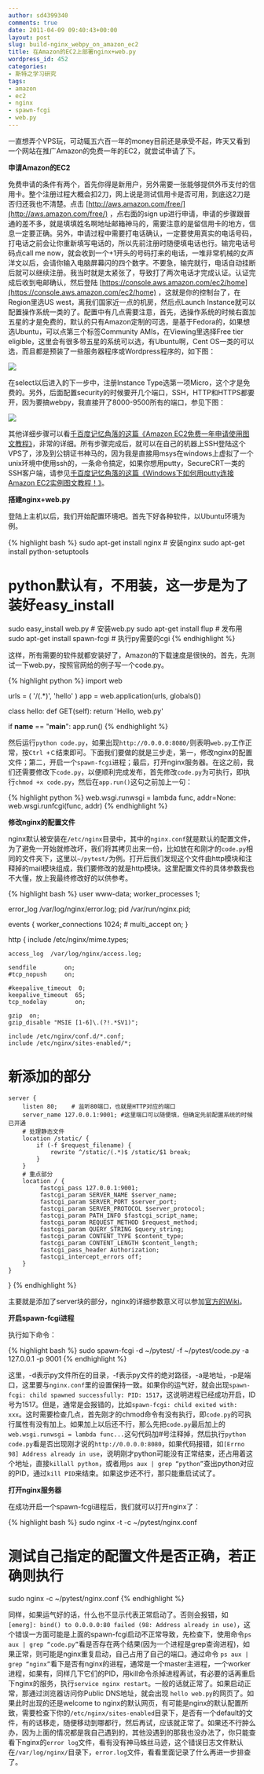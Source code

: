 ```yaml
---
author: sd4399340
comments: true
date: 2011-04-09 09:40:43+00:00
layout: post
slug: build-nginx_webpy_on_amazon_ec2
title: 在Amazon的EC2上部署nginx+web.py
wordpress_id: 452
categories:
- 斯特之学习研究
tags:
- amazon
- ec2
- nginx
- spawn-fcgi
- web.py
---
```


一直想弄个VPS玩，可动辄五六百一年的money目前还是承受不起，昨天又看到一个网站在推广Amazon的免费一年的EC2，就尝试申请了下。

**申请Amazon的EC2**

免费申请的条件有两个，首先你得是新用户，另外需要一张能够提供外币支付的信用卡。整个注册过程大概会扣2刀，网上说是测试信用卡是否可用，到底这2刀是否归还我也不清楚。点击 [http://aws.amazon.com/free/](http://aws.amazon.com/free/) ，点右面的sign up进行申请，申请的步骤跟普通的差不多，就是填填姓名啊地址邮箱神马的，需要注意的是留信用卡的地方，信息一定要正确。另外，申请过程中需要打电话确认，一定要使用真实的电话号码，打电话之前会让你重新填写电话的，所以先前注册时随便填电话也行。输完电话号码点call me now，就会收到一个+1开头的号码打来的电话，一堆非常机械的女声洋文以后，会请你输入电脑屏幕闪的四个数字。不要急，输完就行，电话自动挂断后就可以继续注册。我当时就是太紧张了，导致打了两次电话才完成认证。认证完成后收到电邮确认，然后登陆 [https://console.aws.amazon.com/ec2/home](https://console.aws.amazon.com/ec2/home) ，这就是你的控制台了，在Region里选US west，离我们国家近一点的机房，然后点Launch Instance就可以配置操作系统一类的了。配置中有几点需要注意，首先，选操作系统的时候右面加五星的才是免费的，默认的只有Amazon定制的可选，是基于Fedora的，如果想选Ubuntu，可以点第三个标签Community AMIs，在Viewing里选择Free tier eligible，这里会有很多带五星的系统可以选，有Ubuntu啊，Cent OS一类的可以选，而且都是预装了一些服务器程序或Wordpress程序的，如下图：

[![](http://pinkyjie.com/wordpress/wp-content/uploads/2011/04/selectos-300x157.png)](http://pinkyjie.com/wordpress/wp-content/uploads/2011/04/selectos.png)

在select以后进入的下一步中，注册Instance Type选第一项Micro，这个才是免费的。另外，后面配置security的时候要开几个端口，SSH，HTTP和HTTPS都要开，因为要搞webpy，我直接开了8000-9500所有的端口，参见下图：

[![](http://pinkyjie.com/wordpress/wp-content/uploads/2011/04/security-300x122.png)](http://pinkyjie.com/wordpress/wp-content/uploads/2011/04/security.png)

其他详细步骤可以看[千百度记忆角落的这篇《Amazon EC2免费一年申请使用图文教程》](http://www.baidu.com.ru/archives/556.html)，非常的详细。所有步骤完成后，就可以在自己的机器上SSH登陆这个VPS了，涉及到公钥证书神马的，因为我是直接用msys在windows上虚拟了一个unix环境中使用ssh的，一条命令搞定，如果你想用putty，SecureCRT一类的SSH客户端，请参见[千百度记忆角落的这篇《Windows下如何用putty连接Amazon EC2实例图文教程！》](http://www.baidu.com.ru/archives/573.html)。

<!-- more -->

**搭建nginx+web.py**

登陆上主机以后，我们开始配置环境吧。首先下好各种软件，以Ubuntu环境为例。

{% highlight bash %}
sudo apt-get install nginx   # 安装nginx
sudo apt-get install python-setuptools
# python默认有，不用装，这一步是为了装好easy_install
sudo easy_install web.py  # 安装web.py
sudo apt-get install flup # 发布用
sudo apt-get install spawn-fcgi # 执行py需要的cgi
{% endhighlight %}

这样，所有需要的软件就都安装好了，Amazon的下载速度是很快的。首先，先测试一下web.py，按照官网给的例子写一个code.py。

{% highlight python %}
import web

urls = (
    '/(.*)', 'hello'
)
app = web.application(urls, globals())

class hello:
    def GET(self):
        return 'Hello, web.py'

if __name__ == "__main__":
    app.run()
{% endhighlight %}

然后运行`python code.py`，如果出现`http://0.0.0.0:8080/`则表明`web.py`工作正常，按`Ctrl +Ｃ`结束即可。下面我们要做的就是三步走，第一，修改nginx的配置文件；第二，开启一个`spawn-fcgi`进程；最后，打开nginx服务器。在这之前，我们还需要修改下`code.py`，以便顺利完成发布，首先修改`code.py`为可执行，即执行`chmod +x code.py`，然后在`app.run()`这句之前加上一句：

{% highlight python %}
web.wsgi.runwsgi = lambda func, addr=None: web.wsgi.runfcgi(func, addr)
{% endhighlight %}

**修改nginx的配置文件**

nginx默认被安装在`/etc/nginx`目录中，其中的`nginx.conf`就是默认的配置文件，为了避免一开始就修改坏，我们将其拷贝出来一份，比如放在和刚才的`code.py`相同的文件夹下，这里以`~/pytest/`为例。打开后我们发现这个文件由http模块和注释掉的mail模块组成，我们要修改的就是http模块。这里配置文件的具体参数我也不大懂，放上我最终修改好的以供参考。

{% highlight bash %}
user www-data;
worker_processes  1;

error_log  /var/log/nginx/error.log;
pid        /var/run/nginx.pid;

events {
    worker_connections  1024;
    # multi_accept on;
}

http {
    include       /etc/nginx/mime.types;

    access_log  /var/log/nginx/access.log;

    sendfile        on;
    #tcp_nopush     on;

    #keepalive_timeout  0;
    keepalive_timeout  65;
    tcp_nodelay        on;

    gzip  on;
    gzip_disable "MSIE [1-6]\.(?!.*SV1)";

    include /etc/nginx/conf.d/*.conf;
    include /etc/nginx/sites-enabled/*;

# 新添加的部分
    server {
        listen 80;    # 监听80端口，也就是HTTP对应的端口
        server_name 127.0.0.1:9001; #这里端口可以随便填，但确定先前配置系统的时候已开通
        # 处理静态文件
        location /static/ {
            if (-f $request_filename) {
                rewrite ^/static/(.*)$ /static/$1 break;
            }
        }
        # 重点部分
        location / {
             fastcgi_pass 127.0.0.1:9001;
             fastcgi_param SERVER_NAME $server_name;
             fastcgi_param SERVER_PORT $server_port;
             fastcgi_param SERVER_PROTOCOL $server_protocol;
             fastcgi_param PATH_INFO $fastcgi_script_name;
             fastcgi_param REQUEST_METHOD $request_method;
             fastcgi_param QUERY_STRING $query_string;
             fastcgi_param CONTENT_TYPE $content_type;
             fastcgi_param CONTENT_LENGTH $content_length;
             fastcgi_pass_header Authorization;
             fastcgi_intercept_errors off;
        }
    }
}
{% endhighlight %}

主要就是添加了server块的部分，nginx的详细参数意义可以参加[官方的Wiki](http://wiki.nginx.org/NginxChsHttpCoreModule)。

**开启spawn-fcgi进程**

执行如下命令：

{% highlight bash %}
sudo spawn-fcgi -d ~/pytest/ -f ~/pytest/code.py -a 127.0.0.1 -p 9001
{% endhighlight %}

这里，-d表示py文件所在的目录，-f表示py文件的绝对路径，-a是地址，-p是端口，这里要与`nginx.conf`里的设置保持一致。如果你的运气好，就会出现`spawn-fcgi: child spawned successfully: PID: 1517`，这说明进程已经成功开启，ID号为1517。但是，通常是会报错的，比如`spawn-fcgi: child exited with: xxx`。这时需要检查几点，首先刚才的chmod命令有没有执行，即`code.py`的可执行属性有没有加上。如果加上以后还不行，那么先把`code.py`最后加上的`web.wsgi.runwsgi = lambda func...`这句代码加#号注释掉，然后执行`python code.py`看是否出现刚才说的`http://0.0.0.0:8080`，如果代码报错，如`[Errno 98] Address already in use`，说明刚才python可能没有正常结束，还占用着这个地址，直接`killall python`，或者用`ps aux | grep “python”`查出python对应的PID，通过`kill PID`来结束。如果这步还不行，那只能重启试试了。

**打开nginx服务器**

在成功开启一个spawn-fcgi进程后，我们就可以打开nginx了：

{% highlight bash %}
sudo nginx -t -c ~/pytest/nginx.conf
# 测试自己指定的配置文件是否正确，若正确则执行
sudo nginx -c ~/pytest/nginx.conf
{% endhighlight %}

同样，如果运气好的话，什么也不显示代表正常启动了。否则会报错，如`[emerg]: bind() to 0.0.0.0:80 failed (98: Address already in use)`，这个错误一方面可能是上面的spawn-fcgi启动不正常导致，先检查下，使用命令`ps aux | grep “code.py”`看是否存在两个结果(因为一个进程是grep查询进程)，如果正常，则可能是nginx重复启动，自己占用了自己的端口。通过命令 `ps aux | grep “nginx”`看下是否有nginx的进程，通常是一个master主进程，一个worker进程，如果有，同样几下它们的PID，用kill命令杀掉进程再试，有必要的话再重启下nginx的服务，执行`service nginx restart`。一般的话就正常了。如果启动正常，那通过浏览器访问你Public DNS地址，就会出现 `hello web.py`的网页了。如果此时出现的还是welcome to nginx的默认网页，有可能是nginx的默认配置所致，需要检查下你的`/etc/nginx/sites-enabled`目录下，是否有一个default的文件，有的话移走，随便移动到哪都行，然后再试，应该就正常了。如果还不行肿么办，因为上面的情况都是我自己遇到的，其他没遇到的那我也没办法了，你只能查看下nginx的`error log`文件，看有没有神马蛛丝马迹，这个错误日志文件默认在`/var/log/nginx/`目录下，`error.log`文件，看看里面记录了什么再进一步排查了。
